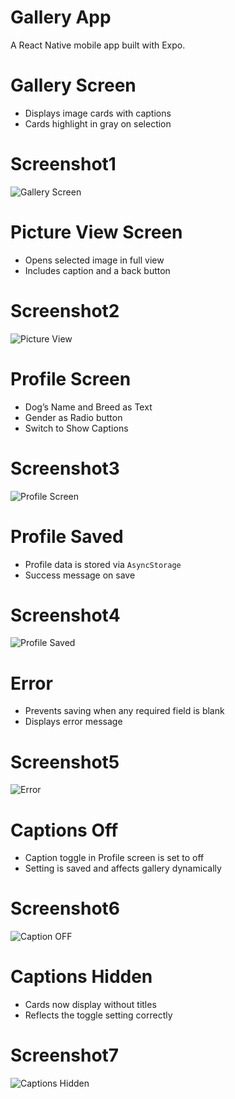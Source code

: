 # Gallery App

A React Native mobile app built with Expo.

# Gallery Screen
- Displays image cards with captions  
- Cards highlight in gray on selection
# Screenshot1 
![Gallery Screen](./screenshot1.jpg)

# Picture View Screen
- Opens selected image in full view  
- Includes caption and a back button
# Screenshot2 
![Picture View](./screenshot2.jpg)

# Profile Screen
- Dog’s Name and Breed as Text
- Gender as Radio button
- Switch to Show Captions
# Screenshot3
![Profile Screen](./screenshot3a.jpg)

# Profile Saved
- Profile data is stored via `AsyncStorage`  
- Success message on save
# Screenshot4 
![Profile Saved](./screenshot4a.jpg)

# Error
- Prevents saving when any required field is blank  
- Displays error message
# Screenshot5
![Error](./screenshot5a.jpg)

# Captions Off
- Caption toggle in Profile screen is set to off 
- Setting is saved and affects gallery dynamically
# Screenshot6 
![Caption OFF](./screenshot6a.jpg)

# Captions Hidden
- Cards now display without titles  
- Reflects the toggle setting correctly
# Screenshot7 
![Captions Hidden](./screenshot7.jpg)

